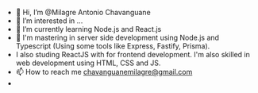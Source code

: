 - 👋 Hi, I’m @Milagre Antonio Chavanguane
- 👀 I’m interested in  ...
- 🌱 I’m currently learning Node.js and React.js
- 💞️ I'm mastering  in server side development using Node.js and Typescript (Using some tools like Express, Fastify, Prisma).
- I also studing  ReactJS with for frontend development. I'm also skilled in web development using HTML, CSS and JS.
- 📫 How to reach me chavanguanemilagre@gmail.com
- 
>
